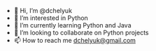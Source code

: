 - 👋 Hi, I’m @dchelyuk
- 👀 I’m interested in Python
- 🌱 I’m currently learning Python and Java
- 💞️ I’m looking to collaborate on Python projects
- 📫 How to reach me dchelyuk@gmail.com

<!---
dchelyuk/dchelyuk is a ✨ special ✨ repository because its `README.md` (this file) appears on your GitHub profile.
You can click the Preview link to take a look at your changes.
--->
